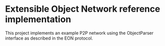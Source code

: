 # Extensible Object Network reference implementation

This project implements an example P2P network using the ObjectParser interface
as described in the EON protocol.
